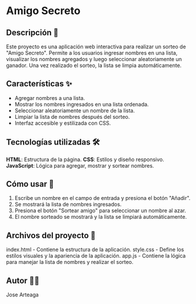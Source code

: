 # Amigo Secreto 

## Descripción 📌
Este proyecto es una aplicación web interactiva para realizar un sorteo de "Amigo Secreto". Permite a los usuarios ingresar nombres en una lista, visualizar los nombres agregados y luego seleccionar aleatoriamente un ganador. Una vez realizado el sorteo, la lista se limpia automáticamente.

## Características ✨
- Agregar nombres a una lista.
- Mostrar los nombres ingresados en una lista ordenada.
- Seleccionar aleatoriamente un nombre de la lista.
- Limpiar la lista de nombres después del sorteo.
- Interfaz accesible y estilizada con CSS.

## Tecnologías utilizadas 🛠️
**HTML**: Estructura de la página.
**CSS**: Estilos y diseño responsivo.
**JavaScript**: Lógica para agregar, mostrar y sortear nombres.

## Cómo usar 📖
1. Escribe un nombre en el campo de entrada y presiona el botón "Añadir".
2. Se mostrará la lista de nombres ingresados.
3. Presiona el botón "Sortear amigo" para seleccionar un nombre al azar.
4. El nombre sorteado se mostrará y la lista se limpiará automáticamente.

## Archivos del proyecto 📂
index.html - Contiene la estructura de la aplicación.
style.css - Define los estilos visuales y la apariencia de la aplicación.
app.js - Contiene la lógica para manejar la lista de nombres y realizar el sorteo.


## Autor 👨‍💻
Jose Arteaga

